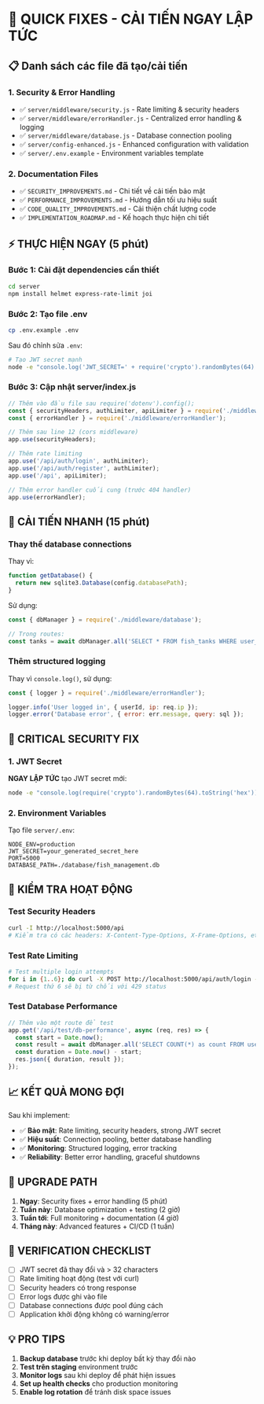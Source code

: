 # 🚀 QUICK FIXES - CẢI TIẾN NGAY LẬP TỨC

## 📋 Danh sách các file đã tạo/cải tiến

### 1. Security & Error Handling
- ✅ `server/middleware/security.js` - Rate limiting & security headers
- ✅ `server/middleware/errorHandler.js` - Centralized error handling & logging
- ✅ `server/middleware/database.js` - Database connection pooling
- ✅ `server/config-enhanced.js` - Enhanced configuration with validation
- ✅ `server/.env.example` - Environment variables template

### 2. Documentation Files
- ✅ `SECURITY_IMPROVEMENTS.md` - Chi tiết về cải tiến bảo mật
- ✅ `PERFORMANCE_IMPROVEMENTS.md` - Hướng dẫn tối ưu hiệu suất  
- ✅ `CODE_QUALITY_IMPROVEMENTS.md` - Cải thiện chất lượng code
- ✅ `IMPLEMENTATION_ROADMAP.md` - Kế hoạch thực hiện chi tiết

## ⚡ THỰC HIỆN NGAY (5 phút)

### Bước 1: Cài đặt dependencies cần thiết
```bash
cd server
npm install helmet express-rate-limit joi
```

### Bước 2: Tạo file .env
```bash
cp .env.example .env
```

Sau đó chỉnh sửa `.env`:
```bash
# Tạo JWT secret mạnh
node -e "console.log('JWT_SECRET=' + require('crypto').randomBytes(64).toString('hex'))"
```

### Bước 3: Cập nhật server/index.js
```javascript
// Thêm vào đầu file sau require('dotenv').config();
const { securityHeaders, authLimiter, apiLimiter } = require('./middleware/security');
const { errorHandler } = require('./middleware/errorHandler');

// Thêm sau line 12 (cors middleware)
app.use(securityHeaders);

// Thêm rate limiting
app.use('/api/auth/login', authLimiter);
app.use('/api/auth/register', authLimiter);  
app.use('/api', apiLimiter);

// Thêm error handler cuối cung (trước 404 handler)
app.use(errorHandler);
```

## 🔧 CẢI TIẾN NHANH (15 phút)

### Thay thế database connections
Thay vì:
```javascript
function getDatabase() {
  return new sqlite3.Database(config.databasePath);
}
```

Sử dụng:
```javascript
const { dbManager } = require('./middleware/database');

// Trong routes:
const tanks = await dbManager.all('SELECT * FROM fish_tanks WHERE user_id = ?', [userId]);
```

### Thêm structured logging
Thay vì `console.log()`, sử dụng:
```javascript
const { logger } = require('./middleware/errorHandler');

logger.info('User logged in', { userId, ip: req.ip });
logger.error('Database error', { error: err.message, query: sql });
```

## 🚨 CRITICAL SECURITY FIX

### 1. JWT Secret
**NGAY LẬP TỨC** tạo JWT secret mới:
```bash
node -e "console.log(require('crypto').randomBytes(64).toString('hex'))"
```

### 2. Environment Variables
Tạo file `server/.env`:
```
NODE_ENV=production
JWT_SECRET=your_generated_secret_here
PORT=5000
DATABASE_PATH=./database/fish_management.db
```

## 🧪 KIỂM TRA HOẠT ĐỘNG

### Test Security Headers
```bash
curl -I http://localhost:5000/api
# Kiểm tra có các headers: X-Content-Type-Options, X-Frame-Options, etc.
```

### Test Rate Limiting
```bash
# Test multiple login attempts
for i in {1..6}; do curl -X POST http://localhost:5000/api/auth/login -d '{}' -H "Content-Type: application/json"; done
# Request thứ 6 sẽ bị từ chối với 429 status
```

### Test Database Performance
```javascript
// Thêm vào một route để test
app.get('/api/test/db-performance', async (req, res) => {
  const start = Date.now();
  const result = await dbManager.all('SELECT COUNT(*) as count FROM users');
  const duration = Date.now() - start;
  res.json({ duration, result });
});
```

## 📈 KẾT QUẢ MONG ĐỢI

Sau khi implement:
- ✅ **Bảo mật**: Rate limiting, security headers, strong JWT secret
- ✅ **Hiệu suất**: Connection pooling, better database handling  
- ✅ **Monitoring**: Structured logging, error tracking
- ✅ **Reliability**: Better error handling, graceful shutdowns

## 🔄 UPGRADE PATH

1. **Ngay**: Security fixes + error handling (5 phút)
2. **Tuần này**: Database optimization + testing (2 giờ)  
3. **Tuần tới**: Full monitoring + documentation (4 giờ)
4. **Tháng này**: Advanced features + CI/CD (1 tuần)

## 🚦 VERIFICATION CHECKLIST

- [ ] JWT secret đã thay đổi và > 32 characters
- [ ] Rate limiting hoạt động (test với curl)
- [ ] Security headers có trong response
- [ ] Error logs được ghi vào file
- [ ] Database connections được pool đúng cách
- [ ] Application khởi động không có warning/error

## 💡 PRO TIPS

1. **Backup database** trước khi deploy bất kỳ thay đổi nào
2. **Test trên staging** environment trước
3. **Monitor logs** sau khi deploy để phát hiện issues
4. **Set up health checks** cho production monitoring
5. **Enable log rotation** để tránh disk space issues
